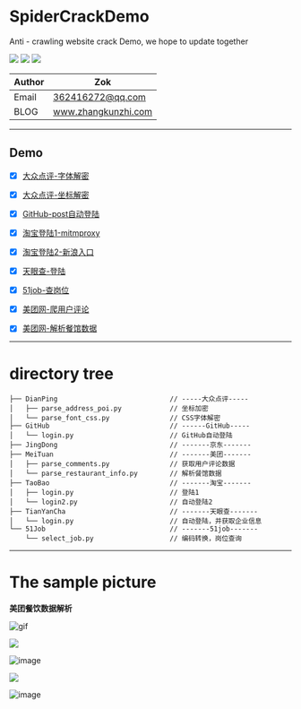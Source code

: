 # SpiderCrackDemo
Anti - crawling website crack Demo, we hope to update together

![](https://zok-blog.oss-cn-hangzhou.aliyuncs.com/ico/python-3.7-green.svg) 
![](https://zok-blog.oss-cn-hangzhou.aliyuncs.com/ico/Scrapy-1.6.0-blue.svg) 
![](https://zok-blog.oss-cn-hangzhou.aliyuncs.com/ico/selenium-3.141.0-yellew.svg) 

| Author  | Zok |
| --- | --- |
| Email | 362416272@qq.com  |
| BLOG | www.zhangkunzhi.com |

-------
## Demo
- [x] [大众点评-字体解密](https://github.com/wkunzhi/SpiderCrackDemo/tree/master/DianPing)
- [x] [大众点评-坐标解密](https://github.com/wkunzhi/SpiderCrackDemo/tree/master/DianPing)
- [x] [GitHub-post自动登陆](https://github.com/wkunzhi/SpiderCrackDemo/tree/master/GitHub)
- [x] [淘宝登陆1-mitmproxy](https://github.com/wkunzhi/SpiderCrackDemo/tree/master/TaoBao)
- [x] [淘宝登陆2-新浪入口](https://github.com/wkunzhi/SpiderCrackDemo/tree/master/TaoBao)
- [x] [天眼查-登陆](https://github.com/wkunzhi/SpiderCrackDemo/tree/master/TianYanCha)
- [x] [51job-查岗位](https://github.com/wkunzhi/SpiderCrackDemo/tree/master/51Job)
- [x] [美团网-爬用户评论](https://github.com/wkunzhi/SpiderCrackDemo/tree/master/MeiTuan)
- [x] [美团网-解析餐馆数据](https://github.com/wkunzhi/SpiderCrackDemo/tree/master/MeiTuan)


<hr>


# directory tree



```
├── DianPing                            // -----大众点评-----
│   ├── parse_address_poi.py            // 坐标加密
│   └── parse_font_css.py               // CSS字体解密
├── GitHub                              // ------GitHub-----
│   └── login.py                        // GitHub自动登陆
├── JingDong                            // -------京东-------
├── MeiTuan                             // -------美团-------
│   ├── parse_comments.py               // 获取用户评论数据
│   └── parse_restaurant_info.py        // 解析餐馆数据
├── TaoBao                              // -------淘宝-------
│   ├── login.py                        // 登陆1
│   └── login2.py                       // 自动登陆2
├── TianYanCha                          // -------天眼查-------
│   └── login.py                        // 自动登陆，并获取企业信息
└── 51Job                               // -------51job-------
    └── select_job.py                   // 编码转换，岗位查询

```


<hr>


# The sample picture

**美团餐饮数据解析**

![gif](https://zok-blog.oss-cn-hangzhou.aliyuncs.com/gif/%E7%BE%8E%E5%9B%A2%E9%A4%90%E9%A6%86%E6%95%B0%E6%8D%AE%E6%BC%94%E7%A4%BA.gif)


![](https://zok-blog.oss-cn-hangzhou.aliyuncs.com/images/51Job-CSV%E5%82%A8%E5%AD%98-green.svg) 

![image](https://zok-blog.oss-cn-hangzhou.aliyuncs.com/images/WX20190415-210839%402x.png)

![](https://zok-blog.oss-cn-hangzhou.aliyuncs.com/ico/%E7%BE%8E%E5%9B%A2-csv-green.svg) 

![image](https://zok-blog.oss-cn-hangzhou.aliyuncs.com/images/%E7%BE%8E%E5%9B%A2%E8%AF%84%E8%AE%BA.png)


